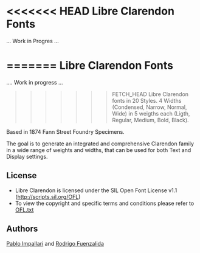 <<<<<<< HEAD
Libre Clarendon Fonts
======================

... Work in Progres ...

=======
Libre Clarendon Fonts
======================

.... Work in progress ...

>>>>>>> FETCH_HEAD
Libre Clarendon fonts in 20 Styles. 4 Widths (Condensed, Narrow, Normal, Wide) in 5 weigths each (Ligth, Regular, Medium, Bold, Black).

Based in 1874 Fann Street Foundry Specimens.

The goal is to generate an integrated and comprehensive Clarendon family in a wide range of weights and widths, that can be used for both Text and Display settings.


## License

- Libre Clarendon is licensed under the SIL Open Font License v1.1 (<http://scripts.sil.org/OFL>)
- To view the copyright and specific terms and conditions please refer to [OFL.txt](https://github.com/impallari/Libre-Clarendon/blob/master/OFL.txt)

## Authors

[Pablo Impallari](http://www.impallari.com) and [Rodrigo Fuenzalida](http://www.rfuenzalida.com)
